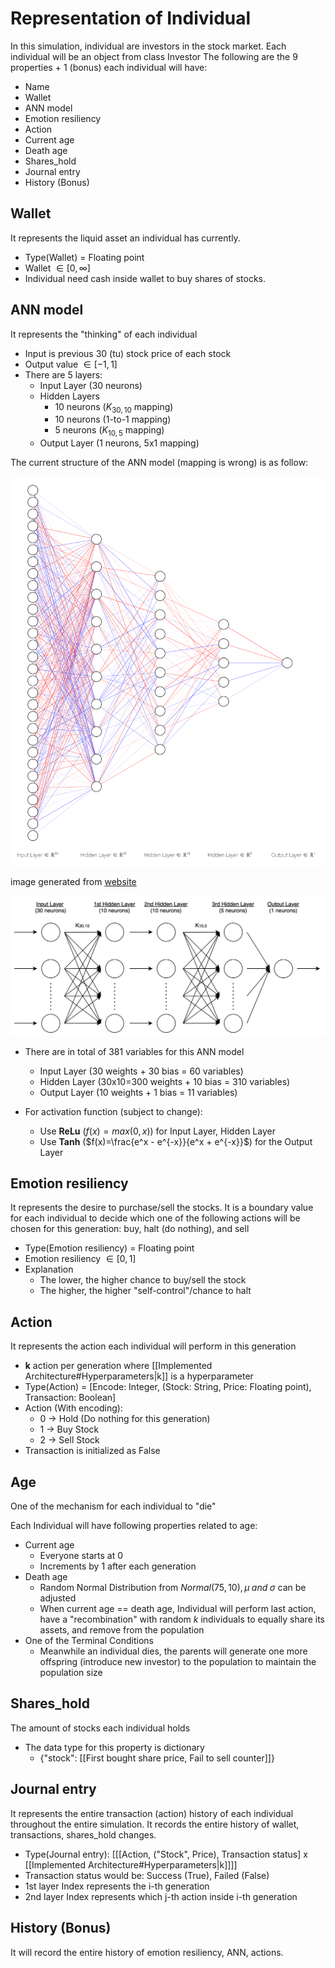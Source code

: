 # Representation of Individual
In this simulation, individual are investors in the stock market. Each individual will be an object from class Investor
The following are the 9 properties + 1 (bonus) each individual will have:
- Name
- Wallet
- ANN model
- Emotion resiliency
- Action
- Current age
- Death age
- Shares_hold
- Journal entry
- History (Bonus)

## Wallet
It represents the liquid asset an individual has currently.
- Type(Wallet) = Floating point
- Wallet $\in [0, \infty]$
- Individual need cash inside wallet to buy shares of stocks.

## ANN model
It represents the "thinking" of each individual

- Input is previous 30 (tu) stock price of each stock
- Output value $\in [-1, 1]$
- There are 5 layers:
	- Input Layer (30 neurons)
	- Hidden Layers
		- 10 neurons ($K_{30,10}$ mapping)
		- 10 neurons (1-to-1 mapping)
		- 5 neurons  ($K_{10,5}$ mapping)
	- Output Layer (1 neurons, 5x1 mapping)

The current structure of the ANN model (mapping is wrong) is as follow:

![ann_struct](../images/ann_struct.png)

image generated from [website](http://alexlenail.me/NN-SVG/index.html)

![ann_struct1](../images/ann_struct1.png)
- There are in total of 381 variables for this ANN model
	- Input Layer (30 weights + 30 bias = 60 variables)
	- Hidden Layer (30x10=300 weights + 10 bias = 310 variables)
	- Output Layer (10 weights + 1 bias = 11 variables)

- For activation function (subject to change):
	- Use **ReLu** ($f(x)=max(0,x)$) for Input Layer, Hidden Layer
	- Use **Tanh** ($f(x)=\frac{e^x - e^{-x}}{e^x + e^{-x}}$) for the Output Layer

## Emotion resiliency
It represents the desire to purchase/sell the stocks.
It is a boundary value for each individual to decide which one of the following actions will be chosen for this generation: buy, halt (do nothing), and sell

- Type(Emotion resiliency) = Floating point
- Emotion resiliency $\in [0, 1]$
- Explanation
	- The lower, the higher chance to buy/sell the stock
	- The higher, the higher "self-control"/chance to halt

## Action
It represents the action each individual will perform in this generation
-  **k** action per generation where [[Implemented Architecture#Hyperparameters|k]] is a hyperparameter
- Type(Action) = \[Encode: Integer, (Stock: String, Price: Floating point), Transaction: Boolean\]
- Action (With encoding):
	- 0 -> Hold (Do nothing for this generation)
	- 1 -> Buy Stock
	- 2 -> Sell Stock
- Transaction is initialized as False

## Age
One of the mechanism for each individual to "die"

Each Individual will have following properties related to age:
- Current age
	- Everyone starts at 0
	- Increments by 1 after each generation
- Death age
	- Random Normal Distribution from $Normal(75, 10), \mu \;and\; \sigma$ can be adjusted
	- When current age == death age, Individual will perform last action, have a "recombination" with random $k$ individuals to equally share its assets, and remove from the population
- One of the Terminal Conditions
	- Meanwhile an individual dies, the parents will generate one more offspring (introduce new investor) to the population to maintain the population size

## Shares_hold
The amount of stocks each individual holds
- The data type for this property is dictionary
	- {"stock": \[\[First bought share price, Fail to sell counter\]\]}

## Journal entry
It represents the entire transaction (action) history of each individual throughout the entire simulation. It records the entire history of wallet, transactions, shares_hold changes.

- Type(Journal entry): \[\[\[Action, ("Stock", Price), Transaction status\] x [[Implemented Architecture#Hyperparameters|k]]\]\]
- Transaction status would be: Success (True), Failed (False)
- 1st layer Index represents the i-th generation
- 2nd layer Index represents which j-th action inside i-th generation

## History (Bonus)
It will record the entire history of emotion resiliency, ANN, actions.
